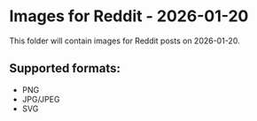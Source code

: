 # Images for Reddit - 2026-01-20

This folder will contain images for Reddit posts on 2026-01-20.

## Supported formats:
- PNG
- JPG/JPEG
- SVG
